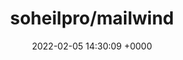 ---
title: "soheilpro/mailwind"
link: "https://github.com/soheilpro/mailwind"
date: "2022-02-05 14:30:09 +0000"
---